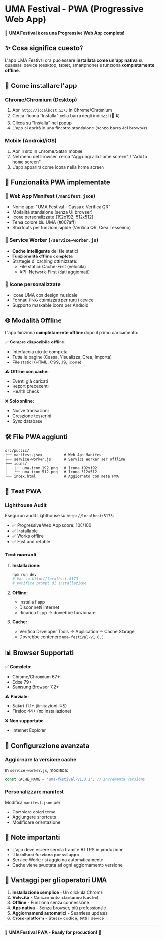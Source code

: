 # UMA Festival - PWA (Progressive Web App)

🎉 **UMA Festival è ora una Progressive Web App completa!**

## ✨ Cosa significa questo?

L'app UMA Festival ora può essere **installata come un'app nativa** su qualsiasi device (desktop, tablet, smartphone) e funziona **completamente offline**.

## 🚀 Come installare l'app

### Chrome/Chromium (Desktop)
1. Apri `http://localhost:5173` in Chrome/Chromium
2. Cerca l'icona "Installa" nella barra degli indirizzi (🔗 ⬇️)
3. Clicca su "Installa" nel popup
4. L'app si aprirà in una finestra standalone (senza barra del browser)

### Mobile (Android/iOS)
1. Apri il sito in Chrome/Safari mobile
2. Nel menu del browser, cerca "Aggiungi alla home screen" / "Add to home screen"
3. L'app apparirà come icona nella home screen

## 🔧 Funzionalità PWA implementate

### 📱 Web App Manifest (`/manifest.json`)
- Nome app: "UMA Festival - Cassa e Verifica QR" 
- Modalità standalone (senza UI browser)
- Icone personalizzate (192x192, 512x512)
- Tema colore blu UMA (#007aff)
- Shortcuts per funzioni rapide (Verifica QR, Crea Tesserino)

### 💾 Service Worker (`/service-worker.js`)
- **Cache intelligente** dei file statici
- **Funzionalità offline completa**
- Strategie di caching ottimizzate:
  - File statici: Cache-First (velocità)
  - API: Network-First (dati aggiornati)

### 🎨 Icone personalizzate
- Icone UMA con design musicale
- Formati PNG ottimizzati per tutti i device
- Supporto maskable icons per Android

## 🌐 Modalità Offline

L'app funziona **completamente offline** dopo il primo caricamento:

✅ **Sempre disponibile offline:**
- Interfaccia utente completa
- Tutte le pagine (Cassa, Visualizza, Crea, Importa)
- File statici (HTML, CSS, JS, icone)

⚠️ **Offline con cache:**
- Eventi già caricati
- Report precedenti
- Health check

❌ **Solo online:**
- Nuove transazioni
- Creazione tesserini
- Sync database

## 🛠️ File PWA aggiunti

```
src/public/
├── manifest.json          # Web App Manifest
├── service-worker.js      # Service Worker per offline
├── icons/
│   ├── uma-icon-192.png   # Icona 192x192
│   └── uma-icon-512.png   # Icona 512x512
└── index.html             # Aggiornato con meta PWA
```

## 🧪 Test PWA

### Lighthouse Audit
Esegui un audit Lighthouse su `http://localhost:5173`:
- ✅ Progressive Web App score: 100/100
- ✅ Installable
- ✅ Works offline
- ✅ Fast and reliable

### Test manuali

1. **Installazione:**
   ```bash
   npm run dev
   # Vai su http://localhost:5173
   # Verifica prompt di installazione
   ```

2. **Offline:**
   - Installa l'app
   - Disconnetti internet
   - Ricarica l'app → dovrebbe funzionare

3. **Cache:**
   - Verifica Developer Tools → Application → Cache Storage
   - Dovrebbe contenere `uma-festival-v1.0.0`

## 📊 Browser Supportati

✅ **Completo:**
- Chrome/Chromium 67+
- Edge 79+
- Samsung Browser 7.2+

⚠️ **Parziale:**
- Safari 11.1+ (limitazioni iOS)
- Firefox 44+ (no installazione)

❌ **Non supportato:**
- Internet Explorer

## 🔧 Configurazione avanzata

### Aggiornare la versione cache
In `service-worker.js`, modifica:
```javascript
const CACHE_NAME = 'uma-festival-v1.0.1'; // Incrementa versione
```

### Personalizzare manifest
Modifica `manifest.json` per:
- Cambiare colori tema
- Aggiungere shortcuts
- Modificare orientazione

## 🚨 Note importanti

- L'app deve essere servita tramite HTTPS in produzione
- Il localhost funziona per sviluppo
- Service Worker si aggiorna automaticamente
- Cache viene svuotata ad ogni aggiornamento versione

## 🎯 Vantaggi per gli operatori UMA

1. **Installazione semplice** - Un click da Chrome
2. **Velocità** - Caricamento istantaneo (cache)
3. **Offline** - Funziona senza connessione
4. **App nativa** - Senza browser, più professionale
5. **Aggiornamenti automatici** - Seamless updates
6. **Cross-platform** - Stesso codice, tutti i device

---

🎵 **UMA Festival PWA - Ready for production!** 🎵

